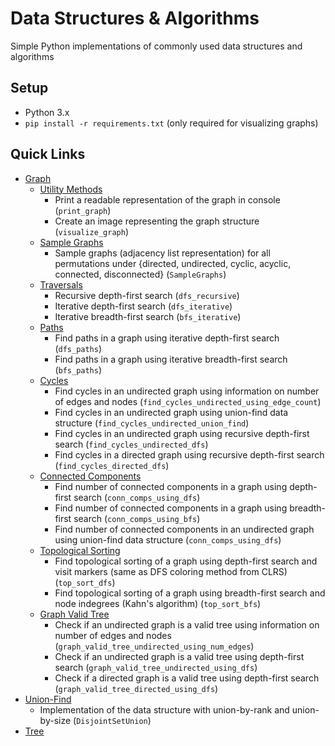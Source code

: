 # Data Structures & Algorithms

Simple Python implementations of commonly used data structures and algorithms

## Setup

- Python 3.x
- `pip install -r requirements.txt` (only required for visualizing graphs)

## Quick Links

- [Graph](graph)
  - [Utility Methods](graph/__init__.py)
    - Print a readable representation of the graph in console (`print_graph`)
    - Create an image representing the graph structure (`visualize_graph`)
  - [Sample Graphs](graph/__init__.py)
    - Sample graphs (adjacency list representation) for all permutations under {directed, undirected, cyclic, acyclic, connected, disconnected} (`SampleGraphs`)
  - [Traversals](graph/traversals.py)
    - Recursive depth-first search (`dfs_recursive`)
    - Iterative depth-first search (`dfs_iterative`)
    - Iterative breadth-first search (`bfs_iterative`)
  - [Paths](graph/paths.py)
    - Find paths in a graph using iterative depth-first search (`dfs_paths`)
    - Find paths in a graph using iterative breadth-first search (`bfs_paths`)
  - [Cycles](graph/cycles.py)
    - Find cycles in an undirected graph using information on number of edges and nodes (`find_cycles_undirected_using_edge_count`)
    - Find cycles in an undirected graph using union-find data structure (`find_cycles_undirected_union_find`)
    - Find cycles in an undirected graph using recursive depth-first search (`find_cycles_undirected_dfs`)
    - Find cycles in a directed graph using recursive depth-first search (`find_cycles_directed_dfs`)
  - [Connected Components](graph/connected_components.py)
    - Find number of connected components in a graph using depth-first search (`conn_comps_using_dfs`)
    - Find number of connected components in a graph using breadth-first search (`conn_comps_using_bfs`)
    - Find number of connected components in an undirected graph using union-find data structure (`conn_comps_using_dfs`)
  - [Topological Sorting](graph/topological_sorting.py)
    - Find topological sorting of a graph using depth-first search and visit markers (same as DFS coloring method from CLRS) (`top_sort_dfs`)
    - Find topological sorting of a graph using breadth-first search and node indegrees (Kahn's algorithm) (`top_sort_bfs`)
  - [Graph Valid Tree](graph/valid_tree.py)
    - Check if an undirected graph is a valid tree using information on number of edges and nodes (`graph_valid_tree_undirected_using_num_edges`)
    - Check if an undirected graph is a valid tree using depth-first search (`graph_valid_tree_undirected_using_dfs`)
    - Check if a directed graph is a valid tree using depth-first search (`graph_valid_tree_directed_using_dfs`)
- [Union-Find](unionfind/__init__.py)
  - Implementation of the data structure with union-by-rank and union-by-size (`DisjointSetUnion`)
- [Tree](tree)
